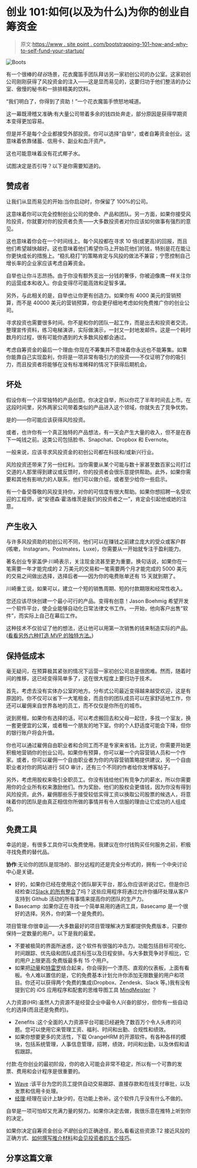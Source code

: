 # 创业 101:如何(以及为什么)为你的创业自筹资金

> 原文:[https://www . site point . com/bootstrapping-101-how-and-why-to-self-fund-your-startup/](https://www.sitepoint.com/bootstrapping-101-how-and-why-to-self-fund-your-startup/)

![Boots](../Images/f5108e19cd95d41b305802c641128bf3.png)

有一个很棒的*硅谷*场景，花衣魔笛手团队拜访另一家初创公司的办公室。这家初创公司刚刚获得了风投资金的注入——这是显而易见的，这要归功于他们整洁的办公室、傲慢的秘书和一排排精美的饮料。

“我们明白了，你得到了资助！”一个花衣魔笛手愤怒地喊道。

这一幕既滑稽又准确:有大量公司带着多余的钱四处奔走，部分原因是获得早期资本变得更加容易。

但是并不是每个企业都接受外部投资。你可以选择“自举”，或者自筹资金创业。这意味着依靠储蓄、信用卡、副业和血汗资产。

这也可能意味着没有花式椰子水。

试图决定是否引导？以下是你需要知道的。

## 赞成者

让我们从显而易见的开始:当你启动时，你保留了 100%的公司。

这意味着你可以完全控制创业公司的使命、产品和团队。另一方面，如果你接受风险投资，你就要对你的投资者负责——大多数投资者对你应该如何做事有强烈的意见。

这也意味着你会在一个时间线上。每个风投都在寻求 10 倍(或更高)的回报，而且他们希望越快越好。这也意味着他们希望你马上开始花他们的钱，特别是花在能让你更快成长的措施上。“稳扎稳打”的策略肯定与风投的做法不兼容；宁愿控制自己增长率的企业家应该考虑自筹资金。

自举也让你斗志昂扬。由于你没有额外支出一分钱的奢侈，你被迫像鹰一样关注你的运营成本和收入。你会变得尽可能高效和足智多谋。

另外，与此相关的是，自举也让你更有创造力。如果你有 4000 美元的营销预算，而不是 40000 美元的营销预算，你会更仔细地考虑如何免费推广你的创业公司。

寻求投资也需要很多时间。你不是和你的团队一起工作，而是出去和投资者交流，整理宣传资料，练习电梯演讲，实际做演示，一封又一封地发邮件。这是一个耗时数月的过程，很有可能你遇到的大多数风投都会通过。

考虑自筹资金的最后一个理由:你现在不筹集并不意味着你永远也不能筹集。如果你能靠自己实现盈利，你将是一项非常有吸引力的投资——不仅证明了你的吸引力，而且投资者将能够在没有标准稀释的情况下获得后期机会。

## 坏处

假设你有一个非常独特的产品创意。你决定自举，所以你花了半年时间去上市。在这段时间里，另外两家公司带着类似的产品进入这个领域，你就失去了竞争优势。

是的——你可能应该获得风险投资。

或者，也许你有一个真正独特的产品想法，有一天会产生大量的收入，但不是在吞下一吨钱之前。这类公司包括脸书、Snapchat、Dropbox 和 Evernote。

一般来说，应该寻求风投资金的初创公司都在科技和/或新兴行业。

风险投资还带来了另一份红利。当你需要从某个可能与数十家甚至数百家公司打过交道的人那里得到建议或反馈时，你的投资者会很乐意提供帮助。此外，如果你需要和其他有影响力的人联系，他们可以做介绍，或者至少给你一些启示。

有一个备受尊敬的风投支持你，对你的可信度有很大帮助。如果你想招聘一名受欢迎的工程师，说“安德森·霍洛维茨是我们的投资者之一”，肯定会引起他或她的注意。

## 产生收入

与许多风投资助的初创公司不同，他们可以在赚钱之前建立庞大的受众或客户群(咳嗽，Instagram，Postmates，Luxe)，你需要从一开始就专注于盈利能力。

著名创业专家盖伊·川崎表示，关注现金流甚至更为重要。换句话说，如果你在一笔需要一年才能完成的 2 万美元的交易和一笔需要两个月才能完成的 5000 美元的交易之间做出选择，选择后者——因为你的电费账单还有 15 天就到期了。

川崎重工说，如果可以，建立一个短的销售周期、短的付款期限和经常性收入。

您还应该尽快创建一个最小可行的产品。变得有创意！Jason Boehmig 希望开发一个软件平台，使企业能够自动化日常法律文书工作。一开始，他向客户出售“软件”，而实际上自己在幕后工作。

这种技术不仅验证了他的想法，还让他可以用第一次销售的钱来制造实际的产品。([看看另外六种打造 MVP 的独特方法。](https://www.sitepoint.com/7-new-ways-to-test-your-minimum-viable-product/))

## 保持低成本

毫无疑问，在预算极其紧张的情况下运营一家初创公司总是很困难。然而，随着时间的推移，这已经变得简单多了，这在很大程度上要归功于技术。

首先，考虑去没有实体办公室的地方。分布式公司最近变得越来越受欢迎，这是有原因的。你不仅可以省下一大笔租金，而且你的团队成员可以在家舒适地工作，你还可以雇佣来自世界各地的员工，而不仅仅是你所在的城市。

说到房租，如果你有选择的话，可以考虑搬回去和父母一起住，多找一个室友，换一套更便宜的公寓，或者租一个朋友的地下室。你的个人舒适度可能会下降，但你的银行账户将会升值。

你也可以通过雇佣自由职业者和合同工而不是专家来省钱。比方说，你需要开始更积极地营销你的创业公司。如果你有预算，你可以雇一个内容营销人员和一个作家。或者，你可以雇佣一个自由职业者为你的内容营销策略提供建议，另一个自由职业者对你的网站进行 SEO 审计，还有三个不同的作者给你发博客帖子。

另外，考虑用股权来吸引全职员工。你没有钱给他们有竞争力的薪水，所以你需要用你的企业所有权来激励他们。作为奖励，他们的股权会更值钱，因为你没有得到风险投资。此外，雇佣那些乐于接受较低实得工资以换取公司股票的候选人，将意味着你的团队是由真正相信你所做的事情并有令人信服的理由让它成功的人组成的。

## 免费工具

幸运的是，有很多工具你可以免费使用。我建议在你付钱购买任何服务之前，积极寻找免费的替代品。

**协作**:无论你的团队是现场的、部分远程的还是完全分布式的，拥有一个中央讨论中心是关键。

*   好的，如果你已经在使用这个团队聊天平台，那么你应该听说过它。但是你已经检查过[Slack 的所有整合](https://slack.com/apps)了吗？这些应用程序将通过允许你循环处理从客户支持到 Github 活动的所有事情来提高你的团队的生产力。
*   Basecamp :如果你正在寻找一个简单易用的通讯工具，Basecamp 是一个很好的选择。另外，你的第一个是免费的。

项目管理:你很幸运——大多数最好的项目管理解决方案都提供免费版本，只要你保持一定数量的用户。以下是我的最爱。

*   不要被极简的界面所迷惑，这个软件有很强的冲击力。功能包括目标可视化、时间跟踪、优先级和团队成员标签以及日程安排。与大多数竞争对手相比，它的用户上限更高:免费版最多有 15 个用户。
*   如果把[动量](https://momentumdash.com/)和[特雷罗](http://www.trello.com)结合起来，你会得到一个漂亮、直观的仪表板，上面有看板。令人难以置信的是，它的免费基本计划允许你添加无限数量的用户和项目。你还可以获得两个免费的集成(Dropbox、Zendesk、Slack 等。)我有没有提到它的 iOS 应用程序和配套的思维导图工具 [MindMeister](https://www.mindmeister.com) ？

人力资源(HR):虽然人力资源不是经营企业中最令人兴奋的部分，但你有一些自动化的选择(而且还是免费的)。

*   Zenefits :这个全面的人力资源平台可能已经避免了数百万个令人头疼的问题。您可以使用它来管理工资、福利、时间和出勤、合规性和绩效。
*   如果你想要更多的灵活性，下载 OrangeHRM 的开源软件。有各种各样的模块，包括系统管理，人事信息管理，招聘，绩效，时间和出勤，以及休假和请假跟踪。

付款:在你创业的最初阶段，你的收入可能会非常不稳定，所以有一个可靠的发票、费用和会计程序是很重要的。

*   [Wave](https://www.waveapps.com/) :该平台为您的员工提供自动交易跟踪、直接存款和在线支付审批，以及发票和信用卡处理。
*   [经理](http://www.manager.io):经理在设计上缺少的，在功能上弥补。这个软件几乎没有什么不做的。

自举是一项可怕却又充满力量的努力。如果你决定去做，我很乐意在推特上听到你的决定。

如果你决定自筹资金创业*不是*创业的正确途径，那么看看这些资源:T2 接近风投的正确方式、[如何撰写推介材料](https://www.sitepoint.com/how-to-write-a-winning-pitch-deck/)和[会见投资者的五个技巧](https://www.sitepoint.com/5-tips-for-entrepreneurs-meeting-with-investors/)。

## 分享这篇文章